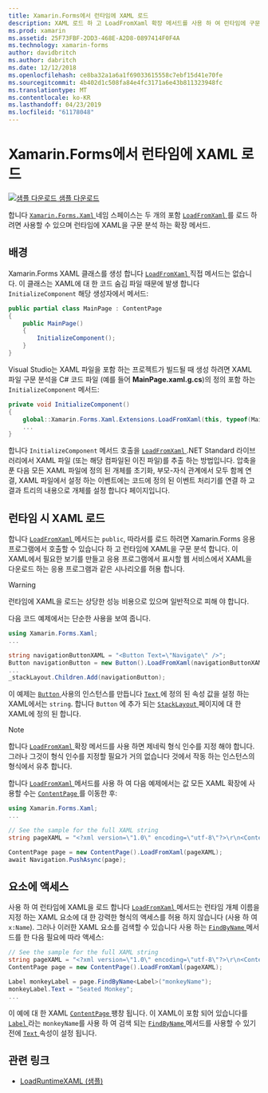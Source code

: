```yaml
---
title: Xamarin.Forms에서 런타임에 XAML 로드
description: XAML 로드 하 고 LoadFromXaml 확장 메서드를 사용 하 여 런타임에 구문 분석할 수 있습니다.
ms.prod: xamarin
ms.assetid: 25F73FBF-2DD3-468E-A2D8-0897414F0F4A
ms.technology: xamarin-forms
author: davidbritch
ms.author: dabritch
ms.date: 12/12/2018
ms.openlocfilehash: ce8ba32a1a6a1f69033615558c7ebf15d41e70fe
ms.sourcegitcommit: 4b402d1c508fa84e4fc3171a6e43b811323948fc
ms.translationtype: MT
ms.contentlocale: ko-KR
ms.lasthandoff: 04/23/2019
ms.locfileid: "61178048"
---
```

# <a name="loading-xaml-at-runtime-in-xamarinforms"></a>Xamarin.Forms에서 런타임에 XAML 로드

[![샘플 다운로드](~/media/shared/download.png) 샘플 다운로드](https://developer.xamarin.com/samples/xamarin-forms/XAML/LoadRuntimeXAML/)

합니다 [ `Xamarin.Forms.Xaml` ](xref:Xamarin.Forms.Xaml) 네임 스페이스는 두 개의 포함 [ `LoadFromXaml` ](xref:Xamarin.Forms.Xaml.Extensions.LoadFromXaml*) 를 로드 하려면 사용할 수 있으며 런타임에 XAML을 구문 분석 하는 확장 메서드.

## <a name="background"></a>배경

Xamarin.Forms XAML 클래스를 생성 합니다 [ `LoadFromXaml` ](xref:Xamarin.Forms.Xaml.Extensions.LoadFromXaml*) 직접 메서드는 없습니다. 이 클래스는 XAML에 대 한 코드 숨김 파일 때문에 발생 합니다 `InitializeComponent` 해당 생성자에서 메서드:

```csharp
public partial class MainPage : ContentPage
{
    public MainPage()
    {
        InitializeComponent();
    }
}
```

Visual Studio는 XAML 파일을 포함 하는 프로젝트가 빌드될 때 생성 하려면 XAML 파일 구문 분석을 C# 코드 파일 (예를 들어 **MainPage.xaml.g.cs**)의 정의 포함 하는 `InitializeComponent` 메서드:

```csharp
private void InitializeComponent()
{
    global::Xamarin.Forms.Xaml.Extensions.LoadFromXaml(this, typeof(MainPage));
    ...
}
```

합니다 `InitializeComponent` 메서드 호출을 [ `LoadFromXaml` ](xref:Xamarin.Forms.Xaml.Extensions.LoadFromXaml*) .NET Standard 라이브러리에서 XAML 파일 (또는 해당 컴파일된 이진 파일)를 추출 하는 방법입니다. 압축을 푼 다음 모든 XAML 파일에 정의 된 개체를 초기화, 부모-자식 관계에서 모두 함께 연결, XAML 파일에서 설정 하는 이벤트에는 코드에 정의 된 이벤트 처리기를 연결 하 고 결과 트리의 내용으로 개체를 설정 합니다 페이지입니다.

## <a name="loading-xaml-at-runtime"></a>런타임 시 XAML 로드

합니다 [ `LoadFromXaml` ](xref:Xamarin.Forms.Xaml.Extensions.LoadFromXaml*) 메서드는 `public`, 따라서를 로드 하려면 Xamarin.Forms 응용 프로그램에서 호출할 수 있습니다 하 고 런타임에 XAML을 구문 분석 합니다. 이 XAML에서 필요한 보기를 만들고 응용 프로그램에서 표시할 웹 서비스에서 XAML을 다운로드 하는 응용 프로그램과 같은 시나리오를 허용 합니다.

> [!WARNING]
> 런타임에 XAML을 로드는 상당한 성능 비용으로 있으며 일반적으로 피해 야 합니다.

다음 코드 예제에서는 단순한 사용을 보여 줍니다.

```csharp
using Xamarin.Forms.Xaml;
...

string navigationButtonXAML = "<Button Text=\"Navigate\" />";
Button navigationButton = new Button().LoadFromXaml(navigationButtonXAML);
...
_stackLayout.Children.Add(navigationButton);
```

이 예제는 [ `Button` ](xref:Xamarin.Forms.Button) 사용의 인스턴스를 만듭니다 [ `Text` ](xref:Xamarin.Forms.Button.Text) 에 정의 된 속성 값을 설정 하는 XAML에서는 `string`. 합니다 `Button` 에 추가 되는 [ `StackLayout` ](xref:Xamarin.Forms.StackLayout) 페이지에 대 한 XAML에 정의 된 합니다.

> [!NOTE]
> 합니다 [ `LoadFromXaml` ](xref:Xamarin.Forms.Xaml.Extensions.LoadFromXaml*) 확장 메서드를 사용 하면 제네릭 형식 인수를 지정 해야 합니다. 그러나 그것이 형식 인수를 지정할 필요가 거의 없습니다 것에서 작동 하는 인스턴스의 형식에서 유추 합니다.

합니다 [ `LoadFromXaml` ](xref:Xamarin.Forms.Xaml.Extensions.LoadFromXaml*) 메서드를 사용 하 여 다음 예제에서는 값 모든 XAML 확장에 사용할 수는 [ `ContentPage` ](xref:Xamarin.Forms.ContentPage) 를 이동한 후:

```csharp
using Xamarin.Forms.Xaml;
...

// See the sample for the full XAML string
string pageXAML = "<?xml version=\"1.0\" encoding=\"utf-8\"?>\r\n<ContentPage xmlns=\"http://xamarin.com/schemas/2014/forms\"\nxmlns:x=\"http://schemas.microsoft.com/winfx/2009/xaml\"\nx:Class=\"LoadRuntimeXAML.CatalogItemsPage\"\nTitle=\"Catalog Items\">\n</ContentPage>";

ContentPage page = new ContentPage().LoadFromXaml(pageXAML);
await Navigation.PushAsync(page);
```

## <a name="accessing-elements"></a>요소에 액세스

사용 하 여 런타임에 XAML을 로드 합니다 [ `LoadFromXaml` ](xref:Xamarin.Forms.Xaml.Extensions.LoadFromXaml*) 메서드는 런타임 개체 이름을 지정 하는 XAML 요소에 대 한 강력한 형식의 액세스를 허용 하지 않습니다 (사용 하 여 `x:Name`). 그러나 이러한 XAML 요소를 검색할 수 있습니다 사용 하는 [ `FindByName` ](xref:Xamarin.Forms.NameScopeExtensions.FindByName*) 메서드를 한 다음 필요에 따라 액세스:

```csharp
// See the sample for the full XAML string
string pageXAML = "<?xml version=\"1.0\" encoding=\"utf-8\"?>\r\n<ContentPage xmlns=\"http://xamarin.com/schemas/2014/forms\"\nxmlns:x=\"http://schemas.microsoft.com/winfx/2009/xaml\"\nx:Class=\"LoadRuntimeXAML.CatalogItemsPage\"\nTitle=\"Catalog Items\">\n<StackLayout>\n<Label x:Name=\"monkeyName\"\n />\n</StackLayout>\n</ContentPage>";
ContentPage page = new ContentPage().LoadFromXaml(pageXAML);

Label monkeyLabel = page.FindByName<Label>("monkeyName");
monkeyLabel.Text = "Seated Monkey";
...
```

이 예에 대 한 XAML [ `ContentPage` ](xref:Xamarin.Forms.ContentPage) 팽창 됩니다. 이 XAML이 포함 되어 있습니다를 [ `Label` ](xref:Xamarin.Forms.Label) 라는 `monkeyName`를 사용 하 여 검색 되는 [ `FindByName` ](xref:Xamarin.Forms.NameScopeExtensions.FindByName*) 메서드를 사용할 수 있기 전에 [ `Text` ](xref:Xamarin.Forms.Label.Text) 속성이 설정 됩니다.

## <a name="related-links"></a>관련 링크

- [LoadRuntimeXAML (샘플)](https://developer.xamarin.com/samples/xamarin-forms/XAML/LoadRuntimeXAML/)
